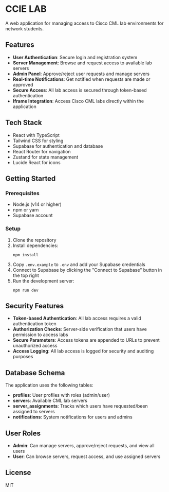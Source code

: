 # CCIE LAB

A web application for managing access to Cisco CML lab environments for network students.

## Features

- **User Authentication**: Secure login and registration system
- **Server Management**: Browse and request access to available lab servers
- **Admin Panel**: Approve/reject user requests and manage servers
- **Real-time Notifications**: Get notified when requests are made or approved
- **Secure Access**: All lab access is secured through token-based authentication
- **Iframe Integration**: Access Cisco CML labs directly within the application

## Tech Stack

- React with TypeScript
- Tailwind CSS for styling
- Supabase for authentication and database
- React Router for navigation
- Zustand for state management
- Lucide React for icons

## Getting Started

### Prerequisites

- Node.js (v14 or higher)
- npm or yarn
- Supabase account

### Setup

1. Clone the repository
2. Install dependencies:
   ```
   npm install
   ```
3. Copy `.env.example` to `.env` and add your Supabase credentials
4. Connect to Supabase by clicking the "Connect to Supabase" button in the top right
5. Run the development server:
   ```
   npm run dev
   ```

## Security Features

- **Token-based Authentication**: All lab access requires a valid authentication token
- **Authorization Checks**: Server-side verification that users have permission to access labs
- **Secure Parameters**: Access tokens are appended to URLs to prevent unauthorized access
- **Access Logging**: All lab access is logged for security and auditing purposes

## Database Schema

The application uses the following tables:

- **profiles**: User profiles with roles (admin/user)
- **servers**: Available CML lab servers
- **server_assignments**: Tracks which users have requested/been assigned to servers
- **notifications**: System notifications for users and admins

## User Roles

- **Admin**: Can manage servers, approve/reject requests, and view all users
- **User**: Can browse servers, request access, and use assigned servers

## License

MIT

